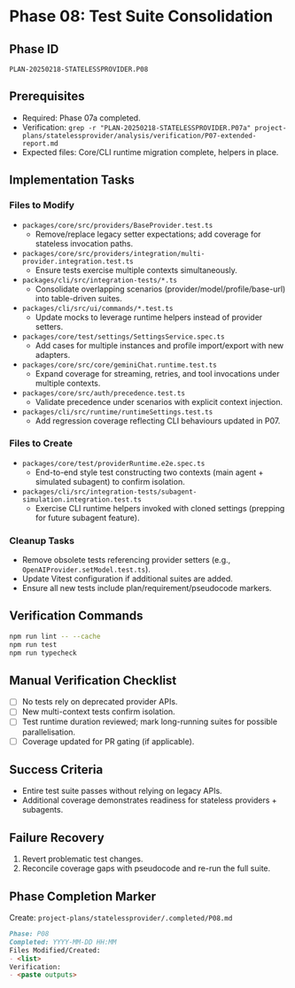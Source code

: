 # Phase 08: Test Suite Consolidation

## Phase ID

`PLAN-20250218-STATELESSPROVIDER.P08`

## Prerequisites

- Required: Phase 07a completed.
- Verification: `grep -r "PLAN-20250218-STATELESSPROVIDER.P07a" project-plans/statelessprovider/analysis/verification/P07-extended-report.md`
- Expected files: Core/CLI runtime migration complete, helpers in place.

## Implementation Tasks

### Files to Modify

- `packages/core/src/providers/BaseProvider.test.ts`
  - Remove/replace legacy setter expectations; add coverage for stateless invocation paths.
- `packages/core/src/providers/integration/multi-provider.integration.test.ts`
  - Ensure tests exercise multiple contexts simultaneously.
- `packages/cli/src/integration-tests/*.ts`
  - Consolidate overlapping scenarios (provider/model/profile/base-url) into table-driven suites.
- `packages/cli/src/ui/commands/*.test.ts`
  - Update mocks to leverage runtime helpers instead of provider setters.
- `packages/core/test/settings/SettingsService.spec.ts`
  - Add cases for multiple instances and profile import/export with new adapters.
- `packages/core/src/core/geminiChat.runtime.test.ts`
  - Expand coverage for streaming, retries, and tool invocations under multiple contexts.
- `packages/core/src/auth/precedence.test.ts`
  - Validate precedence under scenarios with explicit context injection.
- `packages/cli/src/runtime/runtimeSettings.test.ts`
  - Add regression coverage reflecting CLI behaviours updated in P07.

### Files to Create

- `packages/core/test/providerRuntime.e2e.spec.ts`
  - End-to-end style test constructing two contexts (main agent + simulated subagent) to confirm isolation.
- `packages/cli/src/integration-tests/subagent-simulation.integration.test.ts`
  - Exercise CLI runtime helpers invoked with cloned settings (prepping for future subagent feature).

### Cleanup Tasks

- Remove obsolete tests referencing provider setters (e.g., `OpenAIProvider.setModel.test.ts`).
- Update Vitest configuration if additional suites are added.
- Ensure all new tests include plan/requirement/pseudocode markers.

## Verification Commands

```bash
npm run lint -- --cache
npm run test
npm run typecheck
```

## Manual Verification Checklist

- [ ] No tests rely on deprecated provider APIs.
- [ ] New multi-context tests confirm isolation.
- [ ] Test runtime duration reviewed; mark long-running suites for possible parallelisation.
- [ ] Coverage updated for PR gating (if applicable).

## Success Criteria

- Entire test suite passes without relying on legacy APIs.
- Additional coverage demonstrates readiness for stateless providers + subagents.

## Failure Recovery

1. Revert problematic test changes.
2. Reconcile coverage gaps with pseudocode and re-run the full suite.

## Phase Completion Marker

Create: `project-plans/statelessprovider/.completed/P08.md`

```markdown
Phase: P08
Completed: YYYY-MM-DD HH:MM
Files Modified/Created:
- <list>
Verification:
- <paste outputs>
```
